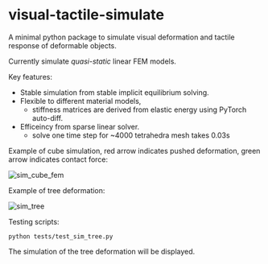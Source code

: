 # visual-tactile-simulate

A minimal python package to simulate visual deformation and tactile response of deformable objects.

Currently simulate *quasi-static* linear FEM models. 

Key features:
+ Stable simulation from stable implicit equilibrium solving. 
+ Flexible to different material models, 
    - stiffness matrices are derived from elastic energy using PyTorch auto-diff.
+ Efficeincy from sparse linear solver. 
    - solve one time step for ~4000 tetrahedra mesh takes 0.03s

Example of cube simulation, red arrow indicates pushed deformation, green arrow indicates contact force:

![sim_cube_fem](https://github.com/ShaoxiongYao/visual-tactile-simulate/assets/49648374/a442b3dc-0625-4030-a52c-b5cb497e6abe)

Example of tree deformation: 

![sim_tree](https://github.com/ShaoxiongYao/visual-tactile-simulate/assets/49648374/0a2e33f1-69d6-4223-9223-a4374959a4c8)


Testing scripts:

```
python tests/test_sim_tree.py
```

The simulation of the tree deformation will be displayed.
